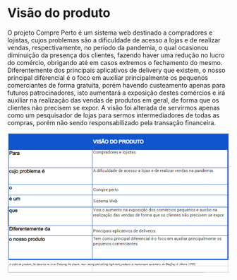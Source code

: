 # Visão do produto

O projeto Compre Perto é um sistema web destinado a compradores e lojistas, cujos problemas são a dificuldade de acesso a lojas e de realizar vendas, respectivamente, no período da pandemia, o qual ocasionou diminuição da presença dos clientes, fazendo haver uma redução no lucro do comércio, obrigando até em casos extremos o fechamento do mesmo. Diferentemente dos principais aplicativos de delivery que existem, o nosso principal diferencial é o foco em auxiliar principalmente os pequenos comerciantes de forma gratuita, porém havendo custeamento apenas para futuros patrocinadores, isto aumentará a exposição destes comércios e irá auxiliar na realização das vendas de produtos em geral, de forma que os clientes não precisem se expor. A visão foi alterada de servirmos apenas como um pesquisador de lojas para sermos intermediadores de todas as compras, porém não sendo responsabilizado pela transação financeira.
 
   
![Visão do produto](Visao_do_produto.png)  
